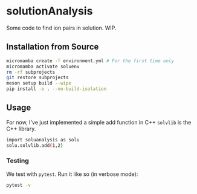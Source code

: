# solutionAnalysis

Some code to find ion pairs in solution. WIP.

## Installation from Source

```bash
micromamba create -f environment.yml # For the first time only
micromamba activate soluenv
rm -rf subprojects 
git restore subprojects
meson setup build --wipe
pip install -e . --no-build-isolation
```

## Usage

For now, I've just implemented a simple add function in C++
`solvlib` is the C++ library.

```bash
import soluanalysis as solu
solu.solvlib.add(1,2)
```

### Testing

We test with `pytest`. Run it like so (in verbose mode): 

```bash
pytest -v
```